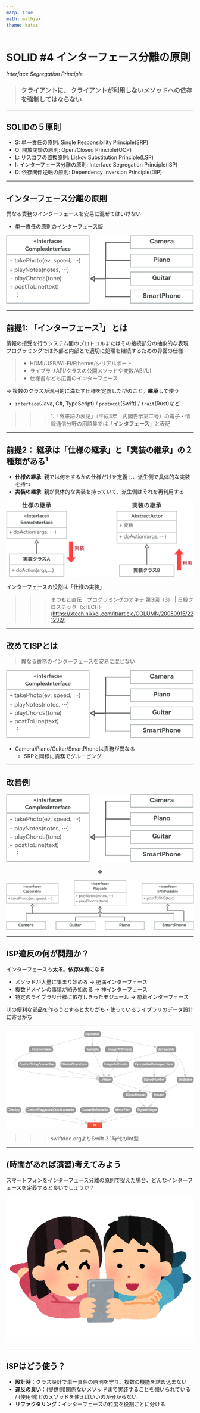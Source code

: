 ```yaml
---
marp: true
math: mathjax
theme: katas
---
```

<!-- 
size: 16:9
paginate: true
-->
<!-- header: 勉強会# ― エンジニアとしての解像度を高めるための勉強会-->

<!-- インターフェース分離の原則によって何が理解できるようになると思いますか？（質問）
そうです。人間のエゴ、あるいは悲しい性(サガ)ですね。 -->

# SOLID #4 インターフェース分離の原則
_Interface Segregation Principle_

> ### クライアントに、 クライアントが利用しないメソッドへの依存を強制してはならない
 
<!-- あるインターフェースを用意するときに、仮想メソッドに複数の役割を詰め込まない。 -->

---

## SOLIDの５原則

* S: 単一責任の原則: Single Responsibility Principle(SRP)
* O: 開放閉鎖の原則: Open/Closed Principle(OCP)
* L: リスコフの置換原則: Liskov Substitution Principle(LSP)
* I: インターフェース分離の原則: Interface Segregation Principle(ISP)
* D: 依存関係逆転の原則: Dependency Inversion Principle(DIP)

<!-- これらを実践することで堅牢なアーキテクチャを持つソフトウェアができる。 -->
<!-- 他の原則が割と覚えてからしばらく経つと使いこなせるようになるものが多いのに対して、この原則はすぐに設計や実装に使えるのが特徴です -->

---

## インターフェース分離の原則

異なる責務のインターフェースを安易に混ぜてはいけない

* 単一責任の原則のインターフェース版

![center h:200px](assets/04-isp-complex_interface.png)

---

## 前提1: 「インターフェース$^1$」 とは

情報の授受を行うシステム間のプロトコルまたはその接続部分の抽象的な表現
プログラミングでは外部と内部とで適切に処理を継続するための界面の仕様

> * HDMI/USB/Wi-Fi/Ethernet/シリアルポート
> * ライブラリAPI/クラスの公開メソッドや変数/ABI/UI
> * 仕様書なども広義のインターフェース

→ 複数のクラスが汎用的に満たす仕様を定義した型のこと。**継承**して使う
* `interface`(Java, C#, TypeScript) / `protocol`(Swift) / `trait`(Rust)など

>>> 1.「外来語の表記」（平成3年　内閣告示第二号）の電子・情報通信分野の用語集では「**インタフェース**」と表記

<!-- ただし慣用表現としてのインターフェース・インターフェイスも禁止されていないので、ここではインターフェースと読むことにしてます。 -->
<!-- オブジェクト指向プログラミングにおいて、複数の種類のオブジェクトを多態性によって統一的に利用するため、境界部分の汎用的な共通規格を定義したもの。
共通規格を表す型にはクラスが使われることが多いが、その中でも
**実際に実行されるロジックを持たず、メソッド名だけを定義したもの**
を特にインターフェース型と呼ぶことが多い
(C#,Swiftなど言語によってはインターフェース専用の型がある)
C言語だとヘッダファイルが近い概念。 -->

---

## 前提2： 継承は「仕様の継承」と「実装の継承」の２種類がある$^1$

* **仕様の継承**: 親では何をするかの仕様だけを定義し、派生側で具体的な実装を持つ
* **実装の継承**: 親が具体的な実装を持っていて、派生側はそれを再利用する

![h:250px center](assets/04-isp-inherit.png)

インターフェースの役割は「仕様の実装」

>>> まつもと直伝　プログラミングのオキテ 第3回（3） | 日経クロステック（xTECH） (https://xtech.nikkei.com/it/article/COLUMN/20050915/221232/)

<!-- PythonやJavaScriptなどの動的オブジェクト指向言語では、仕様の継承と実装の区別はあまり重要ではない。継承関係がなくても自由にメソッドが呼び出せるから。
ただし重要でないからと忘れて良いわけではなく、今は継承をあまり使わないと言っていることのコンテキストは「実装の継承ではなく仕様の継承をしなさい」という意味合いなので注意 -->

<!-- 仕様の継承だけでも不便は不便なので（実装を持てないから）、RubyではMix-in型が用意されたし、Swiftも途中から実装付きのインターフェースが持てるようになった -->

---

## 改めてISPとは

> 異なる責務のインターフェースを安易に混ぜない

![center h:200px](assets/04-isp-complex_interface.png)

* Camera/Piano/Guitar/SmartPhoneは責務が異なる
    * SRPと同様に責務でグルーピング

---

## 改善例

![center h:150px](assets/04-isp-complex_interface.png)

**<center>↓</center>**

![center h:220px](assets/04-isp-simplified_interfaces.png)

---

## ISP違反の何が問題か？

インターフェースも**太る**。**依存体質になる**

* メソッドが大量に集まり始める → 肥満インターフェース
* 複数ドメインの事情が絡み始める → 神インターフェース
* 特定のライブラリ仕様に依存しきったモジュール → 癒着インターフェース

UIの便利な部品を作ろうとすると太りがち・使っているライブラリのデータ設計に寄せがち

<!-- 原則に違反した場合の問題は、神インターフェース型が存在してしまうということ。 -->
<!-- 洗濯機を操作していてエラーが出た時に、その原因を調べるために何百ページもあるマニュアル(目次や索引なし)を渡されたら読みこなせる？普通の操作方法から、開発の内部資料までのっているようなものを見せられて喜ぶ人がいる？ -->

<!-- UIはボタン・スライダーなど入り口となるインターフェースが固定されているので、分離するタイミングを逃しづらい。その間に「こういうことができたらいいな/便利だな」が積み重なりインターフェースにAPIが増えていくことが多い。 -->

<!-- C/C++界隈だとエラーコードを１つの定数ファイルにまとめて書いているのも同じISP違反と呼べる状態なので注意。
errno.hという、Cの様々な標準ライブラリ関数の返す正の整数がどういうエラーを表すかを１つのファイルにまとめたものがあるが、ファイルが使用中で開けない、認証エラー、送信先IPアドレスが不正、タイムアウトなどの様々なエラーが一緒になってしまっていて、ある関数が何を返すのかがまったく分からない状態になっている -->

---

![](../02-practical/assets/04-isp-swiftint.png)

>>> swiftdoc.orgよりSwift 3.1時代のInt型

<!-- インターフェースをどれだけ分離したらいいかという１つの例。Swift3.1時代で、整数型はこのように表現されていた。様々な特性が集まって、整数であることが表現されていた -->

---

## (時間があれば演習)考えてみよう

スマートフォンをインターフェース分離の原則で捉えた場合、どんなインターフェースを定義すると良いでしょうか？

![center w:450px](./assets/04-isp-smartphone.png)

---

## ISPはどう使う？
 
* **設計時**：クラス設計で単一責任の原則を守り、複数の機能を詰め込まない
* **違反の臭い**：(提供側)関係ないメソッドまで実装することを強いられている / (使用側)どのメソッドを使えばいいのか分からない
* **リファクタリング**：インターフェースの粒度を役割ごとに分ける

<!-- さて、冒頭に質問をしました。ISPで何がわかるようになるか。何だったか？
人間のエゴであり性(サガ)がわかると。これはどういうことでしょうか？

よくよく考えてみてください。会社や友人関係でいい姿を見せようとしてアレもこれもと頑張っていくうちに肥大化した周囲からの自分のイメージに押しつぶされてしまう人とかいますよね。あるいはそういうのが嫌だからとはじめからグループごとに淡白なインターフェースしか見せないから「何か付き合い悪いよね、疎結合だよね」と言われてしまったり。
それぞれにいろいろ思惑があって生きているわけですが、人間それぞれはインターフェースを経由してしか付き合えないから、結局のところ実装という中身が分からないという悲しさがあるわけです。

（そんな身近な話以外にも、イギリスのかの有名な三枚舌外交、これは第一次世界大戦のときにアラブ人とユダヤ人とフランスやロシアそれぞれに矛盾した約束(つまりインターフェース)を秘密に交わし、そして戦後すべて反故にした、いまのイスラエル ガザ地域の紛争にもつながる中等の火種を作ったひどい外交政策もあります）

インターフェース分離の原則は、まさにそういう、こうありたいというエゴや悲しい人間の性(サガ)を的確に表した原則というわけです。がってん、いただけましたでしょうか？
 -->

<!-- 三枚舌外交
第一次世界大戦を有利に戦うため行い、中東の火種をつくったイギリスの秘密外交

https://solver-story.com/?p=1776

1. 第一次世界大戦でイギリスはオスマン帝国(トルコ)と敵対
    * 三国同盟{イギリス/フランス/ロシア} vs. 三国協商{ドイツ/オーストリア/イタリア+オスマン帝国}
2. イギリスはアラブ人(トルコ国内で反乱を促す)、ユダヤ人(資金援助)の協力を得ようとした
3. それぞれに秘密外交で矛盾した約束
    * アラブ人に… 旧トルコ領にアラブ人独立国家の建設を約束(1915年「フセイン＝マクマホン協定」)
    * ユダヤ人に… パレスチナにユダヤ人国家の建設を認める(1917年「バルフォア宣言」)
    * フランス・ロシアに… 旧トルコ領は我々だけで分割しよう(1916年「サイクス・ピコ協定」)
    * （アラブ/ユダヤに国を作ると言っておきながら最終的には自分たちのものにしようとしていた）
4. 大戦後、旧トルコ領の一部を英仏が委任統治
    * 両国の利害のみで中等を分割
    * そのまま各国が独立したため民族や宗教の対立が残った
* 第２次大戦後、英国からパレスチナ問題を丸投げされた国連はパレスチナ分割を決議
    * 米国の意向で、少数派のユダヤ人に約６割、アラブ人に約４割を割り当て、宗教対立の火種となる聖地エルサレムは国際管理とした
    * 決議に基づいて建国したイスラエルと、認めないアラブの間で中東戦争が発生
        * 勝利したイスラエルはエルサレム西側を領有し、後に東側も実効支配
        * 土地を追われた多くのパレスチナ人は難民となり、紛争は今もなお続いている -->
